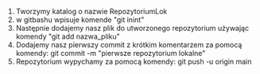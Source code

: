 1. Tworzymy katalog o nazwie RepozytoriumLok
2. w gitbashu wpisuje komende "git inint"
3. Następnie dodajemy nasz plik do utworzonego repozytorium używając komendy "git add nazwa_pliku"
4. Dodajemy nasz pierwszy commit z krótkim komentarzem za pomocą komendy: git commit -m "pierwsze repozytorium lokalne"
5. Repozytorium wypychamy za pomocą komendy: git push -u origin main